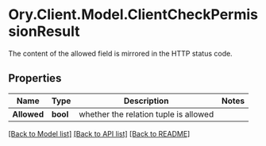 # Ory.Client.Model.ClientCheckPermissionResult
The content of the allowed field is mirrored in the HTTP status code.

## Properties

Name | Type | Description | Notes
------------ | ------------- | ------------- | -------------
**Allowed** | **bool** | whether the relation tuple is allowed | 

[[Back to Model list]](../README.md#documentation-for-models) [[Back to API list]](../README.md#documentation-for-api-endpoints) [[Back to README]](../README.md)

